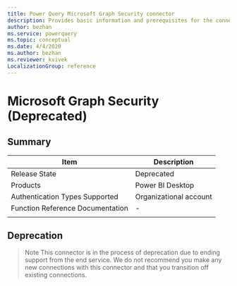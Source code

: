 ```yaml
---
title: Power Query Microsoft Graph Security connector
description: Provides basic information and prerequisites for the connector, descriptions of the optional input parameters, and discusses limitations and issues you might encounter.
author: bezhan
ms.service: powerquery
ms.topic: conceptual
ms.date: 4/4/2020
ms.author: bezhan
ms.reviewer: kvivek
LocalizationGroup: reference
---
```


# Microsoft Graph Security (Deprecated)
 
## Summary

| Item | Description |
| ---- | ----------- |
| Release State | Deprecated |
| Products | Power BI Desktop |
| Authentication Types Supported | Organizational account |
| Function Reference Documentation | - |
| | |

## Deprecation

> Note
> This connector is in the process of deprecation due to ending support from the end service. We do not recommend you make any new connections with this connector and that you transition off existing connections. 